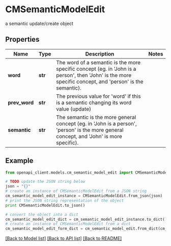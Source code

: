 # CMSemanticModelEdit

a semantic update/create object

## Properties
Name | Type | Description | Notes
------------ | ------------- | ------------- | -------------
**word** | **str** | The word of a semantic is the more specific concept (eg. in &#39;John is a person&#39;, then &#39;John&#39; is the more specific concept, and &#39;person&#39; is the semantic). | 
**prev_word** | **str** | The previous value for &#39;word&#39; if this is a semantic changing its word value (update) | 
**semantic** | **str** | The semantic is the more general concept (eg. in &#39;John is a person&#39;, &#39;person&#39; is the more general concept, and &#39;John&#39; is more specific). | 

## Example

```python
from openapi_client.models.cm_semantic_model_edit import CMSemanticModelEdit

# TODO update the JSON string below
json = "{}"
# create an instance of CMSemanticModelEdit from a JSON string
cm_semantic_model_edit_instance = CMSemanticModelEdit.from_json(json)
# print the JSON string representation of the object
print CMSemanticModelEdit.to_json()

# convert the object into a dict
cm_semantic_model_edit_dict = cm_semantic_model_edit_instance.to_dict()
# create an instance of CMSemanticModelEdit from a dict
cm_semantic_model_edit_form_dict = cm_semantic_model_edit.from_dict(cm_semantic_model_edit_dict)
```
[[Back to Model list]](../README.md#documentation-for-models) [[Back to API list]](../README.md#documentation-for-api-endpoints) [[Back to README]](../README.md)


